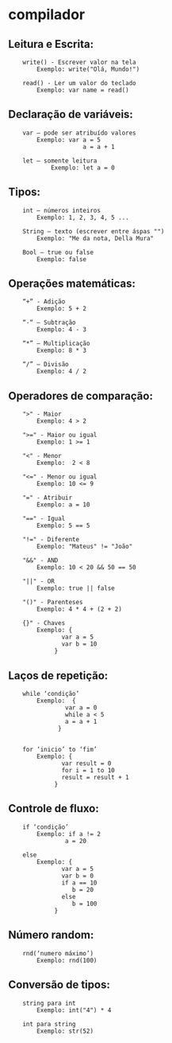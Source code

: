 # compilador
 
## Leitura e Escrita:

		write() - Escrever valor na tela
			Exemplo: write("Olá, Mundo!")	   
     		
		read() - Ler um valor do teclado
			Exemplo: var name = read()
     
## Declaração de variáveis:

		var – pode ser atribuído valores
			Exemplo: var a = 5
                		 a = a + 1
                 
		let – somente leitura
        		Exemplo: let a = 0

## Tipos:

		int – números inteiros
			Exemplo: 1, 2, 3, 4, 5 ...
	
		String – texto (escrever entre áspas "")
			Exemplo: "Me da nota, Della Mura"
	 
		Bool – true ou false
			Exemplo: false

## Operações matemáticas:

		“+” - Adição
			Exemplo: 5 + 2
         
		“-“ – Subtração
			Exemplo: 4 - 3
	          
		“*” – Multiplicação
			Exemplo: 8 * 3
	 
		“/” – Divisão
			Exemplo: 4 / 2

## Operadores de comparação:

		">" - Maior
			Exemplo: 4 > 2
 
		">=" - Maior ou igual
			Exemplo: 1 >= 1
	 
		"<" - Menor
			Exemplo:  2 < 8
	      
		"<=" - Menor ou igual
			Exemplo: 10 <= 9
	 
		"=" - Atribuir
			Exemplo: a = 10
	 
		"==" - Igual
			Exemplo: 5 == 5
 
		"!=" - Diferente
			Exemplo: "Mateus" != "João"
	 
		"&&" - AND
			Exemplo: 10 < 20 && 50 == 50
 
		"||" - OR
			Exemplo: true || false
	 
		"()" - Parenteses
			Exemplo: 4 * 4 + (2 + 2)
	 
		{}" - Chaves
			Exemplo: {
				   var a = 5
				   var b = 10
				 }
	 
## Laços de repetição:

		while ‘condição’
			Exemplo:  {
				    var a = 0
				    while a < 5
				    a = a + 1
				  }

	 
		for ‘inicio’ to ‘fim’
			Exemplo: {
				   var result = 0
				   for i = 1 to 10
				   result = result + 1
				 }


## Controle de fluxo:

		if ‘condição’
			Exemplo: if a != 2
				    a = 20
	 
		else 
			Exemplo: {
				   var a = 5
				   var b = 0
				   if a == 10
				      b = 20
				   else
				      b = 100
				 }



## Número random:

		rnd(‘numero máximo’)
			Exemplo: rnd(100)

## Conversão de tipos:
	 	
		string para int
			Exemplo: int("4") * 4
   
		int para string
			Exemplo: str(52)
